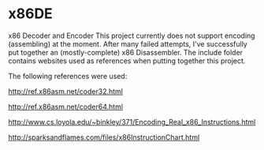 # x86DE

x86 Decoder and Encoder
This project currently does not support encoding (assembling) at the moment. 
After many failed attempts, I've successfully put together an (mostly-complete) x86 Disassembler.
The include folder contains websites used as references when putting together this project.

The following references were used:

http://ref.x86asm.net/coder32.html

http://ref.x86asm.net/coder64.html

http://www.cs.loyola.edu/~binkley/371/Encoding_Real_x86_Instructions.html

http://sparksandflames.com/files/x86InstructionChart.html
